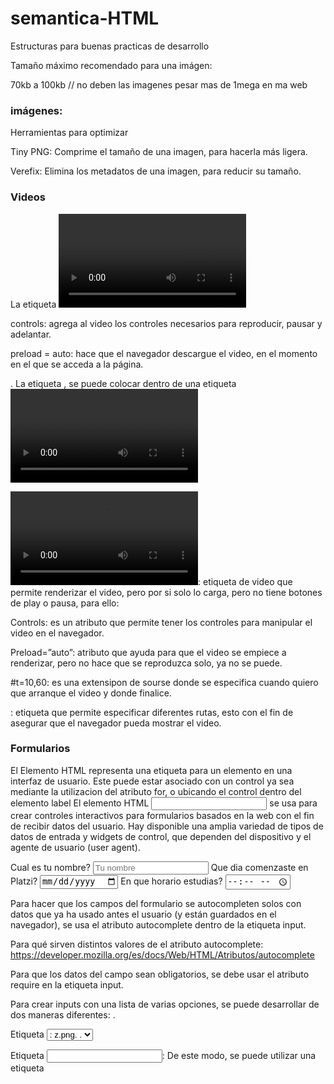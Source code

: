 # semantica-HTML
Estructuras para buenas practicas de desarrollo

Tamaño máximo recomendado para una imágen:

70kb a 100kb   // no deben las imagenes pesar mas de 1mega en ma web
###  imágenes:

Herramientas para optimizar

Tiny PNG: Comprime el tamaño de una imagen, para hacerla más ligera.

Verefix: Elimina los metadatos de una imagen, para reducir su tamaño.

### Videos

La etiqueta <video>, tiene algunos atributos como:
.

controls: agrega al video los controles necesarios para reproducir, pausar y adelantar.

preload = auto: hace que el navegador descargue el video, en el momento en el que se acceda a la página.

.
La etiqueta <source>, se puede colocar dentro de una etiqueta <video> varias veces, para especificar diferentes rutas. Esto para asegurar que cualquier navegador pueda mostrar el video.
  
  <video src=””></video>: etiqueta de video que permite renderizar el video, pero por si solo lo carga, pero no tiene botones de play o pausa, para ello:

Controls: es un atributo que permite tener los controles para manipular el video en el navegador.

Preload=”auto”: atributo que ayuda para que el video se empiece a renderizar, pero no hace que se reproduzca solo, ya no se puede.

#t=10,60: es una extensipon de sourse donde se especifica cuando quiero que arranque el video y donde finalice.

<source />: etiqueta que permite especificar diferentes rutas, esto con el fin de asegurar que el navegador pueda mostrar el video.
  
  
  ### Formularios
  
  El Elemento HTML <label> representa una etiqueta para un elemento en una interfaz de usuario. Este puede estar asociado con un control ya sea mediante la utilizacion del atributo for, o ubicando el control dentro del elemento label
El elemento HTML <input> se usa para crear controles interactivos para formularios basados en la web con el fin de recibir datos del usuario. Hay disponible una amplia variedad de tipos de datos de entrada y widgets de control, que dependen del dispositivo y el agente de usuario (user agent).
  
   <form action="">
    <label for="nombre">
      <span>Cual es tu nombre?</span>
      <input type="text" id="nombre" placeholder="Tu nombre" required>
    </label>
    <label for="inicio-platzi">
      <span>Que dia comenzaste en Platzi?</span>
      <input type="date" id="inicio-platzi" >
    </label>
    <label for="horario">
      <span>En que horario estudias?</span>
      <input type="time" id="horario" >
    </label>
  </form>
  
  
  Para hacer que los campos del formulario se autocompleten solos con datos que ya ha usado antes el usuario (y están guardados en el navegador), se usa el atributo autocomplete dentro de la etiqueta input.

Para qué sirven distintos valores de el atributo autocomplete: https://developer.mozilla.org/es/docs/Web/HTML/Atributos/autocomplete

Para que los datos del campo sean obligatorios, se debe usar el atributo require en la etiqueta input.

Para crear inputs con una lista de varias opciones, se puede desarrollar de dos maneras diferentes:
.

Etiqueta <select>: Esta permite crear la lista, con las etiquetas <option>:
z.png.
.

Etiqueta <input list = “”>: De este modo, se puede utilizar una etiqueta <datalist> con etiquetas <option> dentro del input. De este modo, el usuario puede escribir dentro del input, y filtrar los resultados de la lista:
y.png.
  
  
